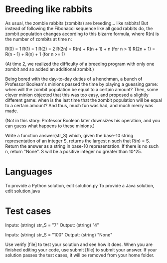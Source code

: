 Breeding like rabbits
=====================

As usual, the zombie rabbits (zombits) are breeding... like rabbits! But instead of following the Fibonacci sequence 
like all good rabbits do, the zombit population changes according to this bizarre formula, where R(n) is the number of 
zombits at time n:

R(0) = 1
R(1) = 1
R(2) = 2
R(2n) = R(n) + R(n + 1) + n (for n > 1)
R(2n + 1) = R(n - 1) + R(n) + 1 (for n >= 1)

(At time 2, we realized the difficulty of a breeding program with only one zombit and so added an additional zombit.)

Being bored with the day-to-day duties of a henchman, a bunch of Professor Boolean's minions passed the time by playing 
a guessing game: when will the zombit population be equal to a certain amount? Then, some clever minion objected that 
this was too easy, and proposed a slightly different game: when is the last time that the zombit population will be 
equal to a certain amount? And thus, much fun was had, and much merry was made.

(Not in this story: Professor Boolean later downsizes his operation, and you can guess what happens to these minions.)

Write a function answer(str_S) which, given the base-10 string representation of an integer S, returns the largest n 
such that R(n) = S. Return the answer as a string in base-10 representation. If there is no such n, return "None". 
S will be a positive integer no greater than 10^25.

Languages
=========

To provide a Python solution, edit solution.py
To provide a Java solution, edit solution.java

Test cases
==========

Inputs:
    (string) str_S = "7"
Output:
    (string) "4"

Inputs:
    (string) str_S = "100"
Output:
    (string) "None"

Use verify [file] to test your solution and see how it does. When you are finished editing your code, use submit [file] 
to submit your answer. If your solution passes the test cases, it will be removed from your home folder.